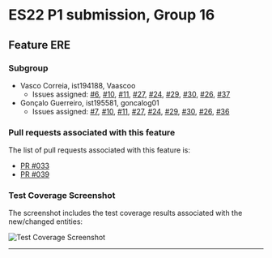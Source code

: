 # ES22 P1 submission, Group 16

## Feature ERE

### Subgroup
 - Vasco Correia, ist194188, Vaascoo
   + Issues assigned: [#6](https://github.com/tecnico-softeng-2022/es22-16/issues/6), [#10](https://github.com/tecnico-softeng-2022/es22-16/issues/10), [#11](https://github.com/tecnico-softeng-2022/es22-16/issues/11), [#27](https://github.com/tecnico-softeng-2022/es22-16/issues/27), [#24](https://github.com/tecnico-softeng-2022/es22-16/issues/24), [#29](https://github.com/tecnico-softeng-2022/es22-16/issues/29), [#30](https://github.com/tecnico-softeng-2022/es22-16/issues/30), [#26](https://github.com/tecnico-softeng-2022/es22-16/issues/26), [#37](https://github.com/tecnico-softeng-2022/es22-16/issues/37)
 - Gonçalo Guerreiro, ist195581, goncalog01
   + Issues assigned: [#7](https://github.com/tecnico-softeng-2022/es22-16/issues/7), [#10](https://github.com/tecnico-softeng-2022/es22-16/issues/10), [#11](https://github.com/tecnico-softeng-2022/es22-16/issues/11), [#27](https://github.com/tecnico-softeng-2022/es22-16/issues/27), [#24](https://github.com/tecnico-softeng-2022/es22-16/issues/24), [#29](https://github.com/tecnico-softeng-2022/es22-16/issues/29), [#30](https://github.com/tecnico-softeng-2022/es22-16/issues/30), [#26](https://github.com/tecnico-softeng-2022/es22-16/issues/26), [#36](https://github.com/tecnico-softeng-2022/es22-16/issues/36)
 
### Pull requests associated with this feature

The list of pull requests associated with this feature is:

 - [PR #033](https://github.com/tecnico-softeng-2022/es22-16/pull/33)
 - [PR #039](https://github.com/tecnico-softeng-2022/es22-16/pull/39)


### Test Coverage Screenshot

The screenshot includes the test coverage results associated with the new/changed entities:

![Test Coverage Screenshot](https://github.com/tecnico-softeng-2022/templates/blob/ere/coverage_ere.png)

---



